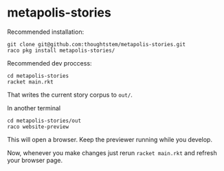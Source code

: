 metapolis-stories
=================

Recommended installation:

```
git clone git@github.com:thoughtstem/metapolis-stories.git
raco pkg install metapolis-stories/
```

Recommended dev proccess:

```
cd metapolis-stories 
racket main.rkt
```

That writes the current story corpus to `out/`.  

In another terminal

```
cd metapolis-stories/out
raco website-preview
```

This will open a browser.  Keep the previewer running while you develop.

Now, whenever you make changes just rerun `racket main.rkt` and refresh your browser page.
